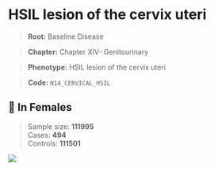 # HSIL lesion of the cervix uteri

> **Root:** Baseline Disease  

> **Chapter:** Chapter XIV- Genitourinary  

> **Phenotype:** HSIL lesion of the cervix uteri  

> **Code:** `N14_CERVICAL_HSIL`

## 👩 In Females  
> Sample size: **111995**  
> Cases: **494**  
> Controls: **111501**
<img src="/Disease/Figures/ALL/Baseline/N14_CERVICAL_HSIL.png"/>
<CsvTable src="/Disease_Data/ALL/Baseline/LG_N14_CERVICAL_HSIL.csv" label="🔍 View full results" />
